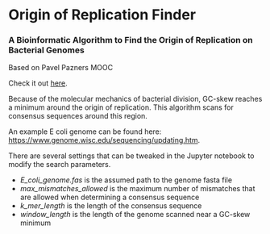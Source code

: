 # Origin of Replication Finder
### A Bioinformatic Algorithm to Find the Origin of Replication on Bacterial Genomes

Based on Pavel Pazners MOOC

Check it out [here](https://github.com/jeremyadamsfisher/Origin-of-Replication-Finder/blob/master/Origin_of_Replication_Finder.ipynb).

Because of the molecular mechanics of bacterial division, GC-skew reaches a minimum around the origin of replication. This algorithm scans for consensus sequences around this region.

An example E coli genome can be found here: https://www.genome.wisc.edu/sequencing/updating.htm.

There are several settings that can be tweaked in the Jupyter notebook to modify the search parameters.
 - *E_coli_genome.fas* is the assumed path to the genome fasta file
 - *max_mismatches_allowed* is the maximum number of mismatches that are allowed when determining a consensus sequence 
 - *k_mer_length* is the length of the consensus sequence
 - *window_length* is the length of the genome scanned near a GC-skew minimum
